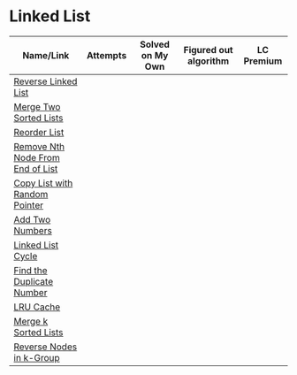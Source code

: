 # Linked List

| Name/Link                                                                                           | Attempts | Solved on My Own | Figured out algorithm | LC Premium |
| --------------------------------------------------------------------------------------------------- | -------- | ---------------- | --------------------- | ---------- |
| [Reverse Linked List](https://leetcode.com/problems/reverse-linked-list/)                           |          |                  |                       |            |
| [Merge Two Sorted Lists](https://leetcode.com/problems/merge-two-sorted-lists/)                     |          |                  |                       |            |
| [Reorder List](https://leetcode.com/problems/reorder-list/)                                         |          |                  |                       |            |
| [Remove Nth Node From End of List](https://leetcode.com/problems/remove-nth-node-from-end-of-list/) |          |                  |                       |            |
| [Copy List with Random Pointer](https://leetcode.com/problems/copy-list-with-random-pointer/)       |          |                  |                       |            |
| [Add Two Numbers](https://leetcode.com/problems/add-two-numbers/)                                   |          |                  |                       |            |
| [Linked List Cycle](https://leetcode.com/problems/linked-list-cycle/)                               |          |                  |                       |            |
| [Find the Duplicate Number](https://leetcode.com/problems/find-the-duplicate-number/)               |          |                  |                       |            |
| [LRU Cache](https://leetcode.com/problems/lru-cache/)                                               |          |                  |                       |            |
| [Merge k Sorted Lists](https://leetcode.com/problems/merge-k-sorted-lists/)                         |          |                  |                       |            |
| [Reverse Nodes in k-Group](https://leetcode.com/problems/reverse-nodes-in-k-group/)                 |          |                  |                       |            |
